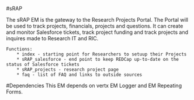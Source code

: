 
#sRAP

The sRAP EM is the gateway to the Research Projects Portal. The Portal will be used to track projects, financials, projects and questions. It can create and monitor Salesforce tickets, track project funding and track projects and inquires made to Research IT and RIC.


```
Functions:
    * index - starting point for Researchers to setuup their Projects
    * sRAP_salesforce - end point to keep REDCap up-to-date on the status of Salesforce tickets
    * sRAP_projects - research project page
    * faq - list of FAQ and links to outside sources
```

#Dependencies
This EM depends on vertx EM Logger and EM Repeating Forms.


